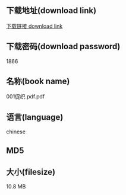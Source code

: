 ## 下载地址(download link)
[下载链接 download link](https://tutu365.netlify.app/?s=001%E4%BF%83%E7%BB%87.pdf)

## 下载密码(download password)
1866

## 名称(book name)
001促织.pdf.pdf

## 语言(language)
chinese

## MD5


## 大小(filesize)
10.8 MB
